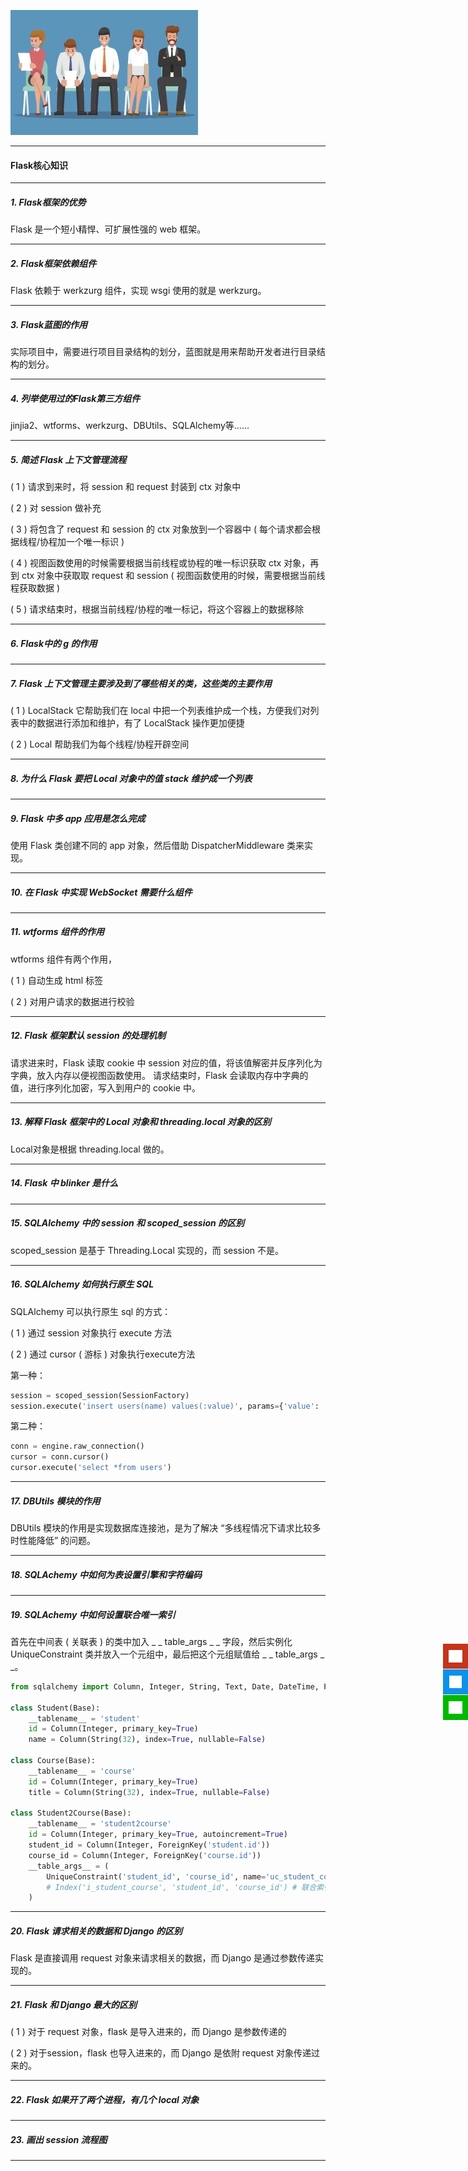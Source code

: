 ![](../img/python-interview.jpg)
<hr>

#### Flask核心知识
<hr>

##### 1. Flask框架的优势
Flask 是一个短小精悍、可扩展性强的 web 框架。

<hr>

##### 2. Flask框架依赖组件
Flask 依赖于 werkzurg 组件，实现 wsgi 使用的就是 werkzurg。

<hr>

##### 3. Flask蓝图的作用
实际项目中，需要进行项目目录结构的划分，蓝图就是用来帮助开发者进行目录结构的划分。

<hr>

##### 4. 列举使用过的Flask第三方组件
jinjia2、wtforms、werkzurg、DBUtils、SQLAlchemy等……

<hr>

##### 5. 简述 Flask 上下文管理流程
( 1 ) 请求到来时，将 session 和 request 封装到 ctx 对象中

( 2 ) 对 session 做补充

( 3 ) 将包含了 request 和 session 的 ctx 对象放到一个容器中 ( 每个请求都会根据线程/协程加一个唯一标识 )

( 4 ) 视图函数使用的时候需要根据当前线程或协程的唯一标识获取 ctx 对象，再到 ctx 对象中获取取 request 和 session ( 视图函数使用的时候，需要根据当前线程获取数据 )

( 5 ) 请求结束时，根据当前线程/协程的唯一标记，将这个容器上的数据移除

<hr>

##### 6. Flask中的 g 的作用

<hr>

##### 7. Flask 上下文管理主要涉及到了哪些相关的类，这些类的主要作用
( 1 ) LocalStack 它帮助我们在 local 中把一个列表维护成一个栈，方便我们对列表中的数据进行添加和维护，有了 LocalStack 操作更加便捷

( 2 ) Local 帮助我们为每个线程/协程开辟空间

<hr>

##### 8. 为什么 Flask 要把 Local 对象中的值 stack 维护成一个列表

<hr>


##### 9. Flask 中多 app 应用是怎么完成
使用 Flask 类创建不同的 app 对象，然后借助 DispatcherMiddleware 类来实现。

<hr>

##### 10. 在 Flask 中实现 WebSocket 需要什么组件
<hr>

##### 11. wtforms 组件的作用
wtforms 组件有两个作用，

( 1 ) 自动生成 html 标签

( 2 ) 对用户请求的数据进行校验

<hr>

##### 12. Flask 框架默认 session 的处理机制
请求进来时，Flask 读取 cookie 中 session 对应的值，<font>将该值解密并反序列化为字典，放入内存以便视图函数使用</font>。 请求结束时，Flask 会读取内存中字典的值，进行序列化加密，写入到用户的 cookie 中。

<hr>

##### 13. 解释 Flask 框架中的 Local 对象和 threading.local 对象的区别
Local对象是根据 threading.local 做的。

<hr>

##### 14. Flask 中 blinker 是什么

<hr>

##### 15. SQLAlchemy 中的 session 和 scoped_session 的区别
scoped_session 是基于 Threading.Local 实现的，而 session 不是。

<hr>

##### 16. SQLAlchemy 如何执行原生 SQL
SQLAlchemy 可以执行原生 sql 的方式：

( 1 ) 通过 session 对象执行 execute 方法

( 2 ) 通过 cursor ( 游标 ) 对象执行execute方法

第一种：
```python
session = scoped_session(SessionFactory)
session.execute('insert users(name) values(:value)', params={'value': 'thanlon'})
```
第二种：
```python
conn = engine.raw_connection()
cursor = conn.cursor()
cursor.execute('select *from users')
```
<hr>

##### 17. DBUtils 模块的作用
DBUtils 模块的作用是实现数据库连接池，是为了解决 <font>“多线程情况下请求比较多时性能降低”</font> 的问题。

<hr>

##### 18. SQLAchemy 中如何为表设置引擎和字符编码

<hr>


##### 19. SQLAchemy 中如何设置联合唯一索引
首先在中间表 ( 关联表 ) 的类中加入 \_ \_ table_args \_ \_ 字段，然后实例化 UniqueConstraint 类并放入一个元组中，最后把这个元组赋值给 \_ \_ table_args \_ \_。
```python
from sqlalchemy import Column, Integer, String, Text, Date, DateTime, ForeignKey, UniqueConstraint, Index

class Student(Base):
    __tablename__ = 'student'
    id = Column(Integer, primary_key=True)
    name = Column(String(32), index=True, nullable=False)

class Course(Base):
    __tablename__ = 'course'
    id = Column(Integer, primary_key=True)
    title = Column(String(32), index=True, nullable=False)

class Student2Course(Base):
    __tablename__ = 'student2course'
    id = Column(Integer, primary_key=True, autoincrement=True)
    student_id = Column(Integer, ForeignKey('student.id'))
    course_id = Column(Integer, ForeignKey('course.id'))
    __table_args__ = (
        UniqueConstraint('student_id', 'course_id', name='uc_student_course'),  # 联合唯一索引
        # Index('i_student_course', 'student_id', 'course_id') # 联合索引
    )
```
<hr>

##### 20. Flask 请求相关的数据和 Django 的区别
Flask 是直接调用 request 对象来请求相关的数据，而 Django 是通过参数传递实现的。

<hr>

##### 21. Flask 和 Django 最大的区别
( 1 ) 对于 request 对象，flask 是导入进来的，而 Django 是参数传递的

( 2 ) 对于session，flask 也导入进来的，而 Django 是依附 request 对象传递过来的。

<hr>

##### 22. Flask 如果开了两个进程，有几个 local 对象

<hr>

##### 23. 画出 session 流程图

<hr>

<!--回到顶部 start-->
<div style="width: 60px;height: auto;z-index: 99;bottom: 30%;position: fixed;right: 0" id="plug-ins">
    <div style="position: relative;float: right">
        <a target="" href="javascript:;" id="weibo"
           style="display: block;width: 40px;height: 40px;background-color: #c4351b;margin-top: 1px;">
            <img width="22" height="20" src="../img/weibo.png" alt=""
                 style="margin-top: 10px;margin-left: 9px">
        </a>
        <a target="_blank" href="http://wpa.qq.com/msgrd?v=3&uin=3330447288&site=qq&menu=yes" id="qq" style="display: block;width: 40px;height: 40px;background-color:#0e91e8;margin-top: 1px">
            <img width="20" height="20" src="../img/qq.png" 
                 style="margin-top: 10px;margin-left: 10px" alt="点击这里给我发消息" title="点击这里给我发消息">
        </a>
        <a href="javascript:" id="wechat"
           style="display: block;width: 40px;height: 40px;background-color:#01b901;margin-top:1px">
            <img width="22" height="20" src="../img/wechat.png"
                 style="margin-top: 10px;margin-left: 9px">
        </a>
        <a href="javascript:" id="go_top"
           style="display: none;width: 40px;height: 40px;background-color: #b5b5b5;margin-top: 1px">
            <img width="22" height="20" src="../img/top.png" alt=""
                 style="margin-top: 10px;margin-left: 9px">
        </a>
    </div>
</div>
<!--回到顶部 stop-->
<!--左侧广告 start-->
<div style="width: auto;height: auto;z-index: 99;position: fixed;left: 0;top: 70px;" id="google_ads">
        <div>
            <div style="width: 180px;height: auto"></div>
            <!-- Vertical -->
            <ins class="adsbygoogle"
                 style="display:block"
                 data-ad-client="ca-pub-6937898095875663"
                 data-ad-slot="2927491642"
                 data-ad-format="auto"
                 data-full-width-responsive="true"></ins>
            <script>
                (adsbygoogle = window.adsbygoogle || []).push({});
            </script>
        </div>
</div>
<!--左侧广告 stop-->
<!--右侧广告 start-->
<div style="width: auto;height: auto;z-index: 99;position: fixed;right: 0;top: 70px;" id="google_ads">
        <div>
            <div style="width: 180px;height: auto"></div>
            <!-- Vertical -->
            <ins class="adsbygoogle"
                 style="display:block"
                 data-ad-client="ca-pub-6937898095875663"
                 data-ad-slot="2927491642"
                 data-ad-format="auto"
                 data-full-width-responsive="true"></ins>
            <script>
                (adsbygoogle = window.adsbygoogle || []).push({});
            </script>
        </div>
</div>
<!--右侧广告 stop-->